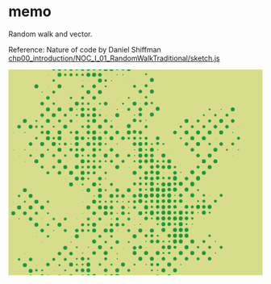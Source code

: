 # memo
Random walk and vector.

Reference: Nature of code by Daniel Shiffman
[chp00_introduction/NOC_I_01_RandomWalkTraditional/sketch.js](https://github.com/nature-of-code/noc-examples-p5.js/blob/master/chp00_introduction/NOC_I_01_RandomWalkTraditional/sketch.js)

<img src="img/image.png">
